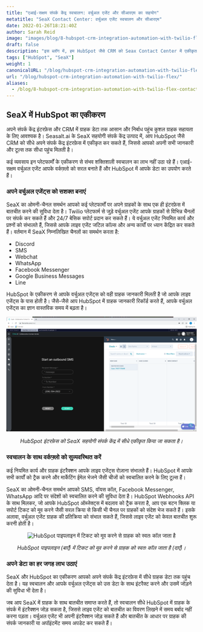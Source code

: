 ```yaml
---
title: "एआई-सक्षम संपर्क केंद्र स्वचालन: वर्चुअल एजेंट और सीआरएम का सहयोग"
metatitle: "SeaX Contact Center: वर्चुअल एजेंट स्वचालन और सीआरएम"
date: 2022-01-26T18:21:40Z
author: Sarah Reid
image: "images/blog/8-hubspot-crm-integration-automation-with-twilio-flex-contact-center/flex-hubspot.png"
draft: false
description: "इस ब्लॉग में, हम HubSpot जैसे CRM को Seax Contact Center में एकीकृत करने की प्रक्रिया को देखेंगे, जिससे आपको अपनी सभी जानकारी और टूल्स तक सीधा पहुंच मिलेगी।"
tags: ["HubSpot", "SeaX"]
weight: 1  
canonicalURL: "/blog/hubspot-crm-integration-automation-with-twilio-flex/"
url: "/blog/hubspot-crm-integration-automation-with-twilio-flex/"
aliases: 
  - /blog/8-hubspot-crm-integration-automation-with-twilio-flex-contact-center/
---
```


## SeaX में HubSpot का एकीकरण

अपने संपर्क केंद्र इंटरफ़ेस और CRM में ग्राहक डेटा तक आसान और निर्बाध पहुंच कुशल ग्राहक सहायता के लिए आवश्यक है। Seasalt.ai के SeaX सहयोगी संपर्क केंद्र उत्पाद में, आप HubSpot जैसे CRM को सीधे अपने संपर्क केंद्र इंटरफ़ेस में एकीकृत कर सकते हैं, जिससे आपको अपनी सभी जानकारी और टूल्स तक सीधा पहुंच मिलती है।

कई व्यवसाय इन प्लेटफार्मों के एकीकरण से संभव शक्तिशाली स्वचालन का लाभ नहीं उठा रहे हैं। एआई-सक्षम वर्चुअल एजेंट आपके वर्कफ़्लो को सरल बनाते हैं और HubSpot में आपके डेटा का उपयोग करते हैं।

### अपने वर्चुअल एजेंट्स को सशक्त बनाएं

SeaX का ओमनी-चैनल समर्थन आपको कई प्लेटफार्मों पर अपने ग्राहकों के साथ एक ही इंटरफ़ेस में बातचीत करने की सुविधा देता है। Twilio प्लेटफार्म से जुड़े वर्चुअल एजेंट आपके ग्राहकों से विभिन्न चैनलों पर संपर्क कर सकते हैं और 24/7 बेसिक सपोर्ट प्रदान कर सकते हैं। ये वर्चुअल एजेंट नियमित कार्य और प्रश्नों को संभालते हैं, जिससे आपके लाइव एजेंट जटिल कॉल्स और अन्य कार्यों पर ध्यान केंद्रित कर सकते हैं। वर्तमान में SeaX निम्नलिखित चैनलों का समर्थन करता है:

- Discord
- SMS
- Webchat
- WhatsApp
- Facebook Messenger
- Google Business Messages
- Line

HubSpot के एकीकरण से आपके वर्चुअल एजेंट्स को वही ग्राहक जानकारी मिलती है जो आपके लाइव एजेंट्स के पास होती है। जैसे-जैसे आप HubSpot में ग्राहक जानकारी रिकॉर्ड करते हैं, आपके वर्चुअल एजेंट्स का ज्ञान वास्तविक समय में बढ़ता है।

<center>
<img src="/images/blog/8-hubspot-crm-integration-automation-with-twilio-flex-contact-center/hubspot.png" alt="HubSpot इंटरफ़ेस को Seasalt.ai के SeaX सहयोगी संपर्क केंद्र में सीधे एकीकृत किया जा सकता है"/>

*HubSpot इंटरफ़ेस को SeaX सहयोगी संपर्क केंद्र में सीधे एकीकृत किया जा सकता है।*
</center>

### स्वचालन के साथ वर्कफ़्लो को सुव्यवस्थित करें

कई नियमित कार्य और ग्राहक इंटरैक्शन आपके लाइव एजेंट्स रोज़ाना संभालते हैं। HubSpot में आपके सभी कार्यों को ट्रैक करने और मार्केटिंग ईमेल भेजने जैसी चीजों को स्वचालित करने के लिए टूल्स हैं।

SeaX का ओमनी-चैनल समर्थन आपको SMS, वॉयस कॉल, Facebook Messenger, WhatsApp आदि पर संदेशों को स्वचालित करने की सुविधा देता है। HubSpot Webhooks API के साथ मिलकर, जो आपके HubSpot ऑब्जेक्ट्स में बदलाव को ट्रैक करता है, आप एक बटन क्लिक या सपोर्ट टिकट को मूव करने जैसी सरल क्रिया से किसी भी चैनल पर ग्राहकों को संदेश भेज सकते हैं। इसके अलावा, वर्चुअल एजेंट ग्राहक की प्रतिक्रिया को संभाल सकते हैं, जिससे लाइव एजेंट को केवल बातचीत शुरू करनी होती है।

<center>
<img src="/images/blog/8-hubspot-crm-integration-automation-with-twilio-flex-contact-center/ticket-auto.gif" alt="HubSpot पाइपलाइन में टिकट को मूव करने से ग्राहक को स्वतः कॉल जाता है"/>

*HubSpot पाइपलाइन (बाएँ) में टिकट को मूव करने से ग्राहक को स्वतः कॉल जाता है (दाएँ)।*
</center>

### अपने डेटा का हर जगह लाभ उठाएं

SeaX और HubSpot का एकीकरण आपको अपने संपर्क केंद्र इंटरफ़ेस में सीधे ग्राहक डेटा तक पहुंच देता है। यह स्वचालन और आपके वर्चुअल एजेंट्स को उस डेटा के साथ इंटरैक्ट करने और उसमें जोड़ने की सुविधा भी देता है।

जब आप SeaX में ग्राहक के साथ बातचीत समाप्त करते हैं, तो स्वचालन सीधे HubSpot में ग्राहक के संपर्क में इंटरैक्शन जोड़ सकता है, जिससे लाइव एजेंट को बातचीत का विवरण लिखने में समय बर्बाद नहीं करना पड़ता। वर्चुअल एजेंट भी अपनी इंटरैक्शन जोड़ सकते हैं और बातचीत के आधार पर ग्राहक की संपर्क जानकारी या अपॉइंटमेंट समय अपडेट कर सकते हैं।
